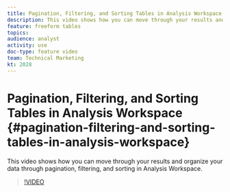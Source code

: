 ```yaml
---
title: Pagination, Filtering, and Sorting Tables in Analysis Workspace
description: This video shows how you can move through your results and organize your data through pagination, filtering, and sorting in Analysis Workspace.
feature: freeform tables
topics: 
audience: analyst
activity: use
doc-type: feature video
team: Technical Marketing
kt: 2028
---
```


# Pagination, Filtering, and Sorting Tables in Analysis Workspace {#pagination-filtering-and-sorting-tables-in-analysis-workspace}

This video shows how you can move through your results and organize your data through pagination, filtering, and sorting in Analysis Workspace.

>[!VIDEO](https://video.tv.adobe.com/v/23968/?quality=12)
